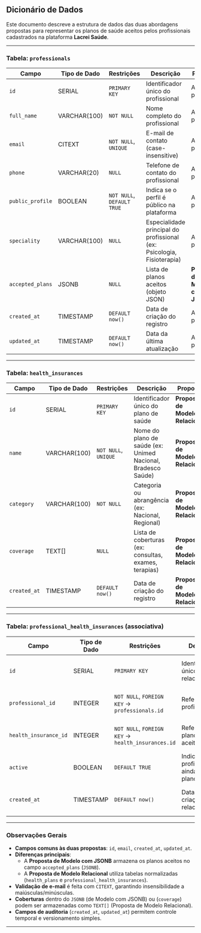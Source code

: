 ## Dicionário de Dados
Este documento descreve a estrutura de dados das duas abordagens propostas para representar os planos de saúde aceitos pelos profissionais cadastrados na plataforma **Lacrei Saúde**.

---

### Tabela: `professionals`

| Campo | Tipo de Dado | Restrições | Descrição | Proposta |
|--------|---------------|-------------|------------|-----------|
| `id` | SERIAL | `PRIMARY KEY` | Identificador único do profissional | Ambas as propostas |
| `full_name` | VARCHAR(100) | `NOT NULL` | Nome completo do profissional | Ambas as propostas |
| `email` | CITEXT | `NOT NULL`, `UNIQUE` | E-mail de contato (case-insensitive) | Ambas as propostas |
| `phone` | VARCHAR(20) | `NULL` | Telefone de contato do profissional | Ambas as propostas |
| `public_profile` | BOOLEAN | `NOT NULL`, `DEFAULT TRUE` | Indica se o perfil é público na plataforma | Ambas as propostas |
| `speciality` | VARCHAR(100) | `NULL` | Especialidade principal do profissional (ex: Psicologia, Fisioterapia) | Ambas as propostas |
| `accepted_plans` | JSONB | `NULL` | Lista de planos aceitos (objeto JSON) | **Proposta de Modelo com JSONB** |
| `created_at` | TIMESTAMP | `DEFAULT now()` | Data de criação do registro | Ambas as propostas |
| `updated_at` | TIMESTAMP | `DEFAULT now()` | Data da última atualização | Ambas as propostas |

---

### Tabela: `health_insurances`

| Campo | Tipo de Dado | Restrições | Descrição | Proposta |
|--------|---------------|-------------|------------|-----------|
| `id` | SERIAL | `PRIMARY KEY` | Identificador único do plano de saúde | **Proposta de Modelo Relacional** |
| `name` | VARCHAR(100) | `NOT NULL`, `UNIQUE` | Nome do plano de saúde (ex: Unimed Nacional, Bradesco Saúde) | **Proposta de Modelo Relacional** |
| `category` | VARCHAR(100) | `NOT NULL` | Categoria ou abrangência (ex: Nacional, Regional) | **Proposta de Modelo Relacional** |
| `coverage` | TEXT[] | `NULL` | Lista de coberturas (ex: consultas, exames, terapias) | **Proposta de Modelo Relacional** |
| `created_at` | TIMESTAMP | `DEFAULT now()` | Data de criação do registro | **Proposta de Modelo Relacional** |

---

### Tabela: `professional_health_insurances` (associativa)

| Campo | Tipo de Dado | Restrições | Descrição | Proposta |
|--------|---------------|-------------|------------|-----------|
| `id` | SERIAL | `PRIMARY KEY` | Identificador único do relacionamento | **Proposta de Modelo Relacional** |
| `professional_id` | INTEGER | `NOT NULL`, `FOREIGN KEY` → `professionals.id` | Referência ao profissional | **Proposta de Modelo Relacional** |
| `health_insurance_id` | INTEGER | `NOT NULL`, `FOREIGN KEY` → `health_insurances.id` | Referência ao plano de saúde aceito | **Proposta de Modelo Relacional** |
| `active` | BOOLEAN | `DEFAULT TRUE` | Indica se o profissional ainda aceita o plano | **Proposta de Modelo Relacional** |
| `created_at` | TIMESTAMP | `DEFAULT now()` | Data de criação do relacionamento | **Proposta de Modelo Relacional** |

---

### Observações Gerais

- **Campos comuns às duas propostas**: `id`, `email`, `created_at`, `updated_at`.
- **Diferenças principais**:
  - A **Proposta de Modelo com JSONB** armazena os planos aceitos no campo `accepted_plans` (`JSONB`).
  - A **Proposta de Modelo Relacional** utiliza tabelas normalizadas (`health_plans` e `professional_health_insurances`).
- **Validação de e-mail** é feita com `CITEXT`, garantindo insensibilidade a maiúsculas/minúsculas.
- **Coberturas** dentro do `JSONB` (de Modelo com JSONB) ou (`coverage`) podem ser armazenadas como `TEXT[]` (Proposta de Modelo Relacional).
- **Campos de auditoria** (`created_at`, `updated_at`) permitem controle temporal e versionamento simples.

---